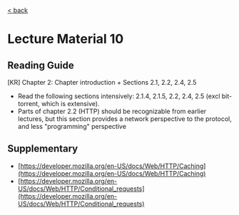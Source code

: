 [< back](README.md)

# Lecture Material 10

## Reading Guide

\[KR\] Chapter 2: Chapter introduction + Sections 2.1, 2.2, 2.4, 2.5

- Read the following sections intensively: 2.1.4, 2.1.5, 2.2, 2.4, 2.5 (excl bit-torrent, which is extensive). 
- Parts of  chapter 2.2 (HTTP) should be recognizable from earlier lectures, but this section provides a network perspective to the protocol, and less "programming" perspective

## Supplementary

- [https://developer.mozilla.org/en-US/docs/Web/HTTP/Caching](https://developer.mozilla.org/en-US/docs/Web/HTTP/Caching)
- [https://developer.mozilla.org/en-US/docs/Web/HTTP/Conditional_requests](https://developer.mozilla.org/en-US/docs/Web/HTTP/Conditional_requests)
